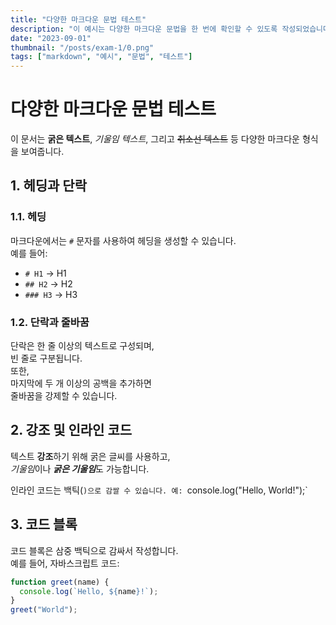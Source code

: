 ```yaml
---
title: "다양한 마크다운 문법 테스트"
description: "이 예시는 다양한 마크다운 문법을 한 번에 확인할 수 있도록 작성되었습니다."
date: "2023-09-01"
thumbnail: "/posts/exam-1/0.png"
tags: ["markdown", "예시", "문법", "테스트"]
---
```


# 다양한 마크다운 문법 테스트

이 문서는 **굵은 텍스트**, _기울임 텍스트_, 그리고 ~~취소선 텍스트~~ 등 다양한 마크다운 형식을 보여줍니다.

## 1. 헤딩과 단락

### 1.1. 헤딩
마크다운에서는 `#` 문자를 사용하여 헤딩을 생성할 수 있습니다.  
예를 들어:
- `# H1` → H1
- `## H2` → H2
- `### H3` → H3

### 1.2. 단락과 줄바꿈
단락은 한 줄 이상의 텍스트로 구성되며,  
빈 줄로 구분됩니다.  
또한,  
마지막에 두 개 이상의 공백을 추가하면  
줄바꿈을 강제할 수 있습니다.

## 2. 강조 및 인라인 코드

텍스트 **강조**하기 위해 굵은 글씨를 사용하고,  
*기울임*이나 ***굵은 기울임***도 가능합니다.

인라인 코드는 백틱(`)으로 감쌀 수 있습니다. 예: `console.log("Hello, World!");`

## 3. 코드 블록

코드 블록은 삼중 백틱으로 감싸서 작성합니다.  
예를 들어, 자바스크립트 코드:

```javascript
function greet(name) {
  console.log(`Hello, ${name}!`);
}
greet("World");
```
